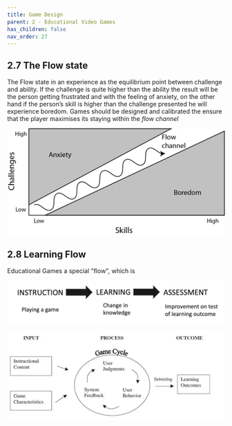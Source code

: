 ```yaml
---
title: Game Design
parent: 2 - Educational Video Games
has_children: false
nav_order: 27
---
```

## 2.7 The Flow state
The Flow state in an experience as the equilibrium point between challenge and ability. If the challenge is quite higher than the ability the result will be the person getting frustrated and with the feeling of anxiety, on the other hand if the person’s skill is higher than the challenge presented he will experience boredom.
Games should be designed and calibrated the ensure that the player maximises its staying within the *flow channel*

![](img/flow-1.png)

## 2.8 Learning Flow
Educational Games a special "flow", which is

![](img/cognitive_approach.png)


![](img/GBLModel.webp)

